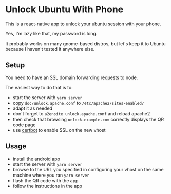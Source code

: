# Unlock Ubuntu With Phone

This is a react-native app to unlock your ubuntu session with your phone.

Yes, I'm lazy like that, my password is long.

It probably works on many gnome-based distros, but let's keep it to Ubuntu
because I haven't tested it anywhere else.

## Setup

You need to have an SSL domain forwarding requests to node.

The easiest way to do that is to:

- start the server with `yarn server`
- copy `doc/unlock.apache.conf` to `/etc/apache2/sites-enabled/`
- adapt it as needed
- don't forget to `a2ensite unlock.apache.conf` and reload apache2
- then check that browsing `unlock.example.com`
  correctly displays the QR code page
- use [certbot](https://certbot.eff.org/) to enable SSL on the new vhost

## Usage

- install the android app
- start the server with `yarn server`
- browse to the URL you specified in configuring your vhost
  on the same machine where you ran `yarn server`
- flash the QR code with the app
- follow the instructions in the app